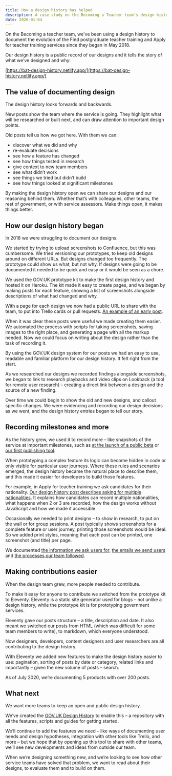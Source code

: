 ```yaml
---
title: How a design history has helped
description: A case study on the Becoming a Teacher team’s design history – how it’s been used and the story behind it.
date: 2020-01-04
---
```


On the Becoming a teacher team, we've been using a design history to document the evolution of the Find postgraduate teacher training and Apply for teacher training services since they began in May 2018.

Our design history is a public record of our designs and it tells the story of what we’ve designed and why:

[https://bat-design-history.netlify.app/](https://bat-design-history.netlify.app/)

## The value of documenting design

The design history looks forwards and backwards.

New posts show the team where the service is going. They highlight what will be researched or built next, and can draw attention to important design points.

Old posts tell us how we got here. With them we can:

* discover what we did and why
* re-evaluate decisions
* see how a feature has changed
* see how things tested in research
* give context to new team members
* see what didn’t work
* see things we tried but didn’t build
* see how things looked at significant milestones

By making the design history open we can share our designs and our reasoning behind them. Whether that’s with colleagues, other teams, the rest of government, or with service assessors. Make things open, it makes things better.

## How our design history began

In 2018 we were struggling to document our designs.

We started by trying to upload screenshots to Confluence, but this was cumbersome. We tried versioning our prototypes, to keep old designs around on different URLs. But designs changed too frequently. The prototype could show us what, but not why. If designs were going to be documented it needed to be quick and easy or it would be seen as a chore.

We used the GOV.UK prototype kit to make the first design history and hosted it on Heroku. The kit made it easy to create pages, and we began by making posts for each feature, showing a list of screenshots alongside descriptions of what had changed and why.

With a page for each design we now had a public URL to share with the team, to put into Trello cards or pull requests. [An example of an early post](https://bat-design-history.netlify.app/find-teacher-training/private-beta/user-research-apr-12).

When it was clear these posts were useful we made creating them easier. We automated the process with scripts for taking screenshots, saving images to the right place, and generating a page with all the markup needed. Now we could focus on writing about the design rather than the task of recording it.

By using the GOV.UK design system for our posts we had an easy to use, readable and familiar platform for our design history. It felt right from the start.

As we researched our designs we recorded findings alongside screenshots, we began to link to research playbacks and video clips on Lookback (a tool for remote user research) – creating a direct link between a design and the source of a new finding.

Over time we could begin to show the old and new designs, and callout specific changes. We were evidencing and recording our design decisions as we went, and the design history entries began to tell our story.

## Recording milestones and more

As the history grew, we used it to record more – like snapshots of the service at important milestones, such as [at the launch of a public beta](https://bat-design-history.netlify.app/find-teacher-training/live-launch) or [our first publishing tool](https://bat-design-history.netlify.app/publish-teacher-training-courses/check-ucas-data).

When prototyping a complex feature its logic can become hidden in code or only visible for particular user journeys. Where these rules and scenarios emerged, the design history became the natural place to describe them, and this made it easier for developers to build those features.

For example, in Apply for teacher training we ask candidates for their nationality. [Our design history post describes asking for multiple nationalities](https://bat-design-history.netlify.app/apply-for-teacher-training/nationality/). It explains how candidates can record multiple nationalities, what happens when 2 or 3 are recorded, how the design works without JavaScript and how we made it accessible.

Occasionally we needed to print designs – to show in research, to put on the wall or for group sessions. A post typically shows screenshots for a complete feature or user journey, printing those screenshots would be ideal. So we added print styles, meaning that each post can be printed, one screenshot (and title) per page.

We documented [the information we ask users for](http://bat-design-history.netlify.app/apply-for-teacher-training/question-protocol-for-pilot), [the emails we send users](https://bat-design-history.netlify.app/publish-teacher-training-courses/email-new-cycle) and [the processes our team followed](https://bat-design-history.netlify.app/publish-teacher-training-courses/what-we-did-for-rollover).

## Making contributions easier

When the design team grew, more people needed to contribute.

To make it easy for anyone to contribute we switched from the prototype kit to Eleventy. Eleventy is a static site generator used for blogs – not unlike a design history, while the prototype kit is for prototyping government services.

Eleventy gave our posts structure – a title, description and date. It also meant we switched our posts from HTML (which was difficult for some team members to write), to markdown, which everyone understood.

Now designers, developers, content designers and user researchers are all contributing to the design history.

With Eleventy we added new features to make the design history easier to use: pagination, sorting of posts by date or category, related links and importantly – given the new volume of posts – search.

As of July 2020, we’re documenting 5 products with over 200 posts.

## What next

We want more teams to keep an open and public design history.

We’ve created the [GOV.UK Design History](https://design-history.herokuapp.com/) to enable this – a repository with all the features, scripts and guides for getting started.

We’ll continue to add the features we need – like ways of documenting user needs and design hypotheses, integration with other tools like Trello, and more – but we hope that by opening up this tool to share with other teams, we’ll see new developments and ideas from outside our team.

When we’re designing something new, and we’re looking to see how other service teams have solved that problem, we want to read about their designs, to evaluate them and to build on them.
